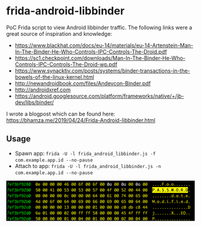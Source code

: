 # frida-android-libbinder

PoC Frida script to view Android libbinder traffic. The following links were a great source of inspiration and knowledge:
- https://www.blackhat.com/docs/eu-14/materials/eu-14-Artenstein-Man-In-The-Binder-He-Who-Controls-IPC-Controls-The-Droid.pdf
- https://sc1.checkpoint.com/downloads/Man-In-The-Binder-He-Who-Controls-IPC-Controls-The-Droid-wp.pdf
- https://www.synacktiv.com/posts/systems/binder-transactions-in-the-bowels-of-the-linux-kernel.html
- http://newandroidbook.com/files/Andevcon-Binder.pdf
- http://androidxref.com
- https://android.googlesource.com/platform/frameworks/native/+/jb-dev/libs/binder/

I wrote a blogpost which can be found here: https://bhamza.me/2019/04/24/Frida-Android-libbinder.html

## Usage

- Spawn app: `frida -U -l frida_android_libbinder.js -f com.example.app.id --no-pause`
- Attach to app: `frida -U -l frida_android_libbinder.js -n com.example.app.id --no-pause`

![preview][preview]

[preview]: /images/preview.png
